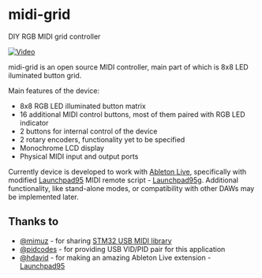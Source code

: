 # midi-grid
DIY RGB MIDI grid controller

[![Video](https://img.youtube.com/vi/7otjcxH8tro/0.jpg)](https://youtu.be/7otjcxH8tro "Demo video")

midi-grid is an open source MIDI controller, main part of which is 8x8 LED iluminated button grid.

Main features of the device:
- 8x8 RGB LED illuminated button matrix
- 16 additional MIDI control buttons, most of them paired with RGB LED indicator
- 2 buttons for internal control of the device
- 2 rotary encoders, functionality yet to be specified
- Monochrome LCD display
- Physical MIDI input and output ports

Currently device is developed to work with [Ableton Live](https://www.ableton.com/en/live/), specifically with modified [Launchpad95](http://motscousus.com/stuff/2011-07_Novation_Launchpad_Ableton_Live_Scripts/) MIDI remote script - [Launchpad95g](https://github.com/zukaitis/Launchpad95g). Additional functionality, like stand-alone modes, or compatibility with other DAWs may be implemented later.

## Thanks to
- [@mimuz](https://github.com/mimuz) - for sharing [STM32 USB MIDI library](https://github.com/mimuz/mimuz-tuch)
- [@pidcodes](https://github.com/pidcodes) - for providing USB VID/PID pair for this application
- [@hdavid](https://github.com/hdavid) - for making an amazing Ableton Live extension - [Launchpad95](https://github.com/hdavid/Launchpad95)
